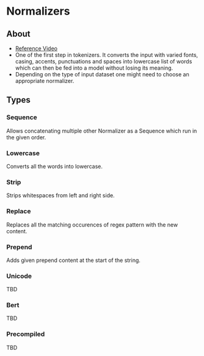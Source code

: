 # Normalizers

## About
- [Reference Video](https://www.youtube.com/watch?v=4IIC2jI9CaU)
- One of the first step in tokenizers. It converts the input with varied fonts, casing, accents, punctuations and spaces into lowercase list of words which can then be fed into a model without losing its meaning.
- Depending on the type of input dataset one might need to choose an appropriate normalizer.

## Types

### Sequence 
Allows concatenating multiple other Normalizer as a Sequence which run in the given order.

### Lowercase
Converts all the words into lowercase.

### Strip
Strips whitespaces from left and right side. 

### Replace
Replaces all the matching occurences of regex pattern with the new content.

### Prepend
Adds given prepend content at the start of the string.

### Unicode
TBD

### Bert
TBD

### Precompiled
TBD
